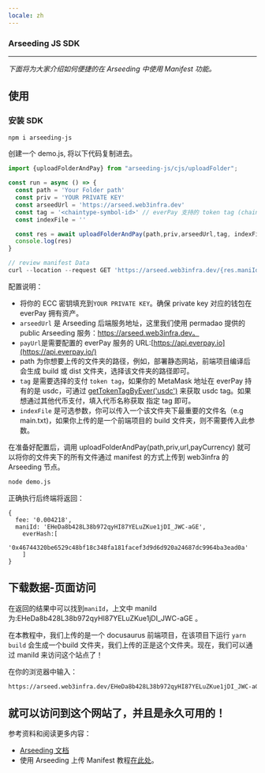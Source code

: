 ```yaml
---
locale: zh
---
```


### Arseeding  JS SDK 

---

*下面将为大家介绍如何便捷的在 Arseeding 中使用 Manifest 功能。*
## 使用

### 安装 SDK
```bash
npm i arseeding-js
```

创建一个 demo.js, 将以下代码复制进去。

```jsx
import {uploadFolderAndPay} from "arseeding-js/cjs/uploadFolder";

const run = async () => {
  const path = 'Your Folder path'
  const priv = 'YOUR PRIVATE KEY'
  const arseedUrl = 'https://arseed.web3infra.dev'
  const tag = '<chaintype-symbol-id>' // everPay 支持的 token tag (chainType-symbol-id)
  const indexFile = ''

  const res = await uploadFolderAndPay(path,priv,arseedUrl,tag, indexFile)
  console.log(res)
}

// review manifest Data
curl --location --request GET 'https://arseed.web3infra.dev/{res.maniId}'
```


配置说明：

- 将你的 ECC 密钥填充到`YOUR PRIVATE KEY`。确保 private key 对应的钱包在 everPay 拥有资产。
- `arseedUrl` 是 Arseeding 后端服务地址，这里我们使用 permadao 提供的 public  Arseeding 服务：https://arseed.web3infra.dev。
- `payUrl`是需要配置的 everPay 服务的 URL:[https://api.everpay.io](https://api.everpay.io/)
- path 为你想要上传的文件夹的路径，例如，部署静态网站，前端项目编译后会生成 build 或 dist 文件夹，选择该文件夹的路径即可。
- `tag` 是需要选择的支付 `token tag`，如果你的 MetaMask 地址在 everPay 持有的是 usdc，可通过 [getTokenTagByEver('usdc')](./9.getTokenTag.md) 来获取 usdc tag。如果想通过其他代币支付，填入代币名称获取 指定 tag 即可。
- `indexFile` 是可选参数，你可以传入一个该文件夹下最重要的文件名（e.g main.txt)，如果你上传的是一个前端项目的 build 文件夹，则不需要传入此参数。

在准备好配置后，调用 uploadFolderAndPay(path,priv,url,payCurrency) 就可以将你的文件夹下的所有文件通过 manifest 的方式上传到 web3infra 的 Arseeding 节点。

```bash
node demo.js
```

正确执行后终端将返回：

```tsx
{
  fee: '0.004218',
  maniId: 'EHeDa8b428L38b972qyHI87YELuZKue1jDI_JWC-aGE',
	everHash:[
			'0x46744320be6529c48bf18c348fa181facef3d9d6d920a24687dc9964ba3ead0a'
	]
}
```

## 下载数据-页面访问

在返回的结果中可以找到`maniId`，上文中 maniId 为:EHeDa8b428L38b972qyHI87YELuZKue1jDI_JWC-aGE 。

在本教程中，我们上传的是一个 docusaurus 前端项目，在该项目下运行 `yarn build` 会生成一个build 文件夹，我们上传的正是这个文件夹。现在，我们可以通过 maniId 来访问这个站点了！

在你的浏览器中输入：

```bash
https://arseed.web3infra.dev/EHeDa8b428L38b972qyHI87YELuZKue1jDI_JWC-aGE
```

就可以访问到这个网站了，并且是永久可用的！
---

参考资料和阅读更多内容：
* [Arseeding 文档](https://web3infra.dev/docs/arseeding/introduction/lightNode)
* 使用 Arseeding 上传 Manifest 教程[在此处](https://web3infra.dev/docs/arseeding/sdk/arseeding-js/manifest/)。